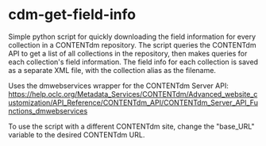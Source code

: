 # cdm-get-field-info

Simple python script for quickly downloading the field information for every collection in a CONTENTdm repository.  The script queries the CONTENTdm API to get a list of all collections in the repository, then makes queries for each collection's field information. The field info for each collection is saved as a separate XML file, with the collection alias as the filename.

Uses the dmwebservices wrapper for the CONTENTdm Server API: https://help.oclc.org/Metadata_Services/CONTENTdm/Advanced_website_customization/API_Reference/CONTENTdm_API/CONTENTdm_Server_API_Functions_dmwebservices

To use the script with a different CONTENTdm site, change the "base_URL" variable to the desired CONTENTdm URL.
